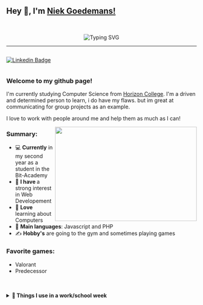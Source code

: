 ## Hey 👋, I'm [Niek Goedemans!](https://github.com/IvanoBaptista/)
<br>
<p align="center">
<img src="https://readme-typing-svg.herokuapp.com?font=Fira+Code&size=19&pause=1000&color=FFDAF5&center=true&width=435&lines=Software+developer;Front+end+Developer;Ambitious+to+lean+more+skills" alt="Typing SVG" /></p>

<hr/>
<div style="display:flex; flex-direction:row;">

[![Linkedin Badge](https://img.shields.io/badge/-LinkedIn-0e76a8?style=flat-square&logo=Linkedin&logoColor=white)](https://www.linkedin.com/in/niek-goedemans-a0235a253/)
</div>

### Welcome to my github page! 

I'm currently studying Computer Science from [Horizon College](https://www.horizoncollege.nl/). I'm a driven and determined person to learn, i do have my flaws. but im great at communicating for group projects as an example.

I love to work with people around me and help them as much as I can!

<img src="https://media2.giphy.com/media/qgQUggAC3Pfv687qPC/giphy.gif?cid=ecf05e47m19qatqot4dxuin7384ljv6tt7ksqd6t85tey7ja&rid=giphy.gif&ct=g" width="375" height="250" align="right" />


### Summary:
- 💻 <b>Currently</b> in my second year as a student in the Bit-Academy
- 📝 <b>I have </b> a strong interest in Web Developement
- 🌱 <b>Love</b> learning about Computers
- 🌟 <b>Main languages</b>: Javascript and PHP
- ✍️ <b> Hobby's</b> are going to the gym and sometimes playing games

###  <b>Favorite games</b>:
- Valorant
- Predecessor
<br>
<br>
	
<details>
<summary><b>🔧 Things I use in a work/school week</b></summary>
<br>
<ul>
	    <li><b>Laptop: </b> ASUS VivoBook</li>
  	    <li><b>Browser: </b> Chrome</li>
	    <li><b>Terminal: </b>The stock MacOS Terminal</li>
	    <li><b>Code Editor:</b> VSCode w/ Github Copilot</li>
	    <li><b>To Stay Updated:</b>Linkedin</li>
	</ul>	
</details>
